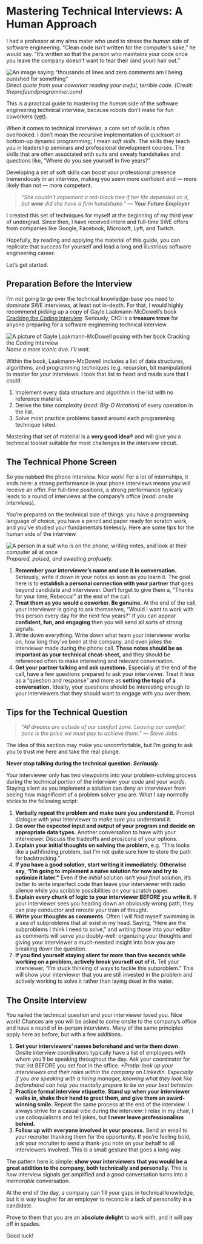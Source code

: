 # Mastering Technical Interviews: A Human Approach

I had a professor at my alma mater who used to stress the _human_ side of software engineering. “Clean code isn’t written for the computer’s sake,” he would say. “It’s written so that the person who maintains your code once you leave the company doesn’t want to tear their (and your) hair out.”

![An image saying "thousands of lines and zero comments am I being punished for something"](https://miro.medium.com/max/1400/1*-ARRaJ7x1dka1unE-xI_PQ.jpeg)
*Direct quote from your coworker reading your awful, terrible code. (Credit: theprofoundprogrammer.com)*

This is a practical guide to mastering the _human_ side of the software engineering technical interview, because robots don’t make for fun coworkers [(yet)](https://www.youtube.com/watch?v=rVlhMGQgDkY).

When it comes to technical interviews, a core set of skills is often overlooked. I don’t mean the recursive implementation of quicksort or bottom-up dynamic programming; I mean _soft skills_. The skills they teach you in leadership seminars and professional development courses. The skills that are often associated with suits and sweaty handshakes and questions like, “Where do you see yourself in five years?”

Developing a set of soft skills can boost your professional presence tremendously in an interview, making you seem more confident and — more likely than not — more competent.

> _“She couldn’t implement a red-black tree if her life depended on it, but **wow** did she have a firm handshake.” — **Your Future Employer**_

I created this set of techniques for myself at the beginning of my third year of undergrad. Since then, I have received intern and full-time SWE offers from companies like Google, Facebook, Microsoft, Lyft, and Twitch.

Hopefully, by reading and applying the material of this guide, you can replicate that success for yourself and lead a long and illustrious software engineering career.

Let’s get started.

## Preparation Before the Interview

I’m not going to go over the technical knowledge-base you need to dominate SWE interviews, at least not in-depth. For that, I would highly recommend picking up a copy of Gayle Laakmann-McDowell’s book [Cracking the Coding Interview](https://www.amazon.com/Cracking-Coding-Interview-Programming-Questions/dp/0984782850/). Seriously, CtCI is a **treasure trove** for anyone preparing for a software engineering technical interview.

![A picture of Gayle Laakmann-McDowell posing with her book Cracking the Coding Interview](https://miro.medium.com/max/1018/1*o3mhuIUDkFH5ewrTHAli5w.jpeg)
*Name a more iconic duo. I’ll wait.*

Within the book, Laakmann-McDowell includes a list of data structures, algorithms, and programming techniques (e.g. recursion, bit manipulation) to master for your interviews. I took that list to heart and made sure that I could:

1. Implement every data structure and algorithm in the list with no reference material.
2. Derive the time complexity (_read: Big-O Notation_) of every operation in the list.
3. Solve most practice problems based around each programming technique listed.

Mastering that set of material is a **very good idea®** and will give you a technical toolset suitable for most challenges in the interview circuit.

## The Technical Phone Screen

So you nabbed the phone interview. Nice work! For a lot of internships, it ends here: a strong performance in your phone interviews means you will receive an offer. For full-time positions, a strong performance typically leads to a round of interviews at the company’s office (_read: onsite interviews_).

You’re prepared on the technical side of things: you have a programming language of choice, you have a pencil and paper ready for scratch work, and you’ve studied your fundamentals tirelessly. Here are some tips for the human side of the interview.

![A person in a suit who is on the phone, writing notes, and look at their computer all at once](https://miro.medium.com/max/850/1*4F0q31_Fq-EcS000uMIZcQ.jpeg)
*Prepared, poised, and sweating profusely.*

1. **Remember your interviewer’s name and use it in conversation.** Seriously, write it down in your notes as soon as you learn it. The goal here is to **establish a personal connection with your partner** that goes beyond candidate and interviewer. Don’t forget to give them a, “Thanks for your time, Rebecca!” at the end of the call.
2. **Treat them as you would a coworker. Be genuine.** At the end of the call, your interviewer is going to ask themselves, “Would I want to work with this person every day for the next few years?” If you can appear **confident, fun, and engaging** then you will send all sorts of strong signals.
3. Write down everything. Write down what team your interviewer works on, how long they’ve been at the company, and even jokes the interviewer made during the phone call. **These notes should be as important as your technical cheat-sheet,** and they should be referenced often to make interesting and relevant conversation.
4. **Get your partner talking and ask questions.** Especially at the end of the call, have a few questions prepared to ask your interviewer. Treat it less as a “question and response” and more as **setting the topic of a conversation.** Ideally, your questions should be interesting enough to your interviewers that they should want to engage with you over them.

## Tips for the Technical Question

> _“All dreams are outside of our comfort zone. Leaving our comfort zone is the price we must pay to achieve them.” — Steve Jobs_

The idea of this section may make you uncomfortable, but I’m going to ask you to trust me here and take the real plunge.

**Never stop talking during the technical question. _Seriously._**

Your interviewer only has two viewpoints into your problem-solving process during the technical portion of the interview: your _code_ and your _words_. Staying silent as you implement a solution can deny an interviewer from seeing how magnificent of a problem solver you are. What I say normally sticks to the following script:

1. **Verbally repeat the problem and make sure you understand it.** Prompt dialogue with your interviewer to _make sure_ you understand it.
2. **Go over the expected input and output of your program and decide on appropriate data types.** Another conversation to have with your interviewer. Discuss the tradeoffs and pros/cons of your options.
3. **Explain your initial thoughts on solving the problem,** e.g. “This looks like a pathfinding problem, but I’m not quite sure how to store the path for backtracking.”
4. **If you have a good solution, start writing it immediately. Otherwise say, “I’m going to implement a naïve solution for now and try to optimize it later.”** Even if the _initial_ solution isn’t your _final_ solution, it’s better to write imperfect code than leave your interviewer with radio silence while you scribble possibilities on your scratch paper.
5. **Explain every chunk of logic to your interviewer BEFORE you write it.** If your interviewer sees you heading down an obviously wrong path, they can play conductor and reroute your train of thought.
6. **Write your thoughts as comments.** Often I will find myself swimming in a sea of subproblems that all exist in my head. Saying, “Here are the subproblems I think I need to solve,” and writing those into your editor as comments will serve you doubly-well: organizing your thoughts and giving your interviewer a much-needed insight into how you are breaking down the question.
7. **If you find yourself staying silent for more than five seconds while working on a problem, actively break yourself out of it.** Tell your interviewer, “I’m stuck thinking of ways to tackle this subproblem.” This will show your interviewer that you are still invested in the problem and actively working to solve it rather than laying dead in the water.

## The Onsite Interview

You nailed the technical question and your interviewer loved you. Nice work! Chances are you will be asked to come onsite to the company’s office and have a round of in-person interviews. Many of the same principles apply here as before, but with a few additions.

1. **Get your interviewers’ names beforehand and write them down.** Onsite interview coordinators typically have a list of employees with whom you’ll be speaking throughout the day. Ask your coordinator for that list BEFORE you set foot in the office. _*Protip: look up your interviewers and their roles within the company on LinkedIn. Especially if you are speaking with a hiring manager, knowing what they look like beforehand can help you mentally prepare to be on your best behavior._
2. **Practice formal interview etiquette. Stand up when your interviewer walks in, shake their hand to greet them, and give them an award-winning smile.** Repeat the same process at the end of the interview. I always strive for a casual vibe during the interview: I relax in my chair, I use colloquialisms and tell jokes, but **I never leave professionalism behind.**
3. **Follow up with everyone involved in your process.** Send an email to your recruiter thanking them for the opportunity. If you’re feeling bold, ask your recruiter to send a thank-you note on your behalf to all interviewers involved. This is a small gesture that goes a long way.

The pattern here is simple: **show your interviewers that you would be a great addition to the company, both technically and personally.** This is how interview signals get amplified and a _good_ conversation turns into a _memorable_ conversation.

At the end of the day, a company can fill your gaps in technical knowledge, but it is way tougher for an employer to reconcile a lack of personality in a candidate.

Prove to them that you are an **absolute delight** to work with, and it will pay off in spades.

Good luck!